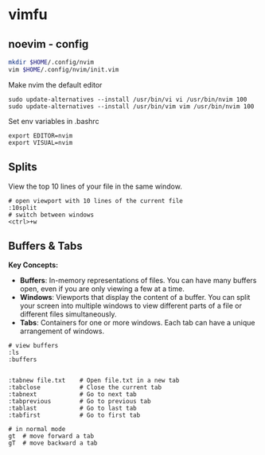 # vimfu

## noevim - config 
```bash
mkdir $HOME/.config/nvim
vim $HOME/.config/nvim/init.vim
```

Make nvim the default editor
```
sudo update-alternatives --install /usr/bin/vi vi /usr/bin/nvim 100
sudo update-alternatives --install /usr/bin/vim vim /usr/bin/nvim 100
```
Set env variables in .bashrc
```
export EDITOR=nvim
export VISUAL=nvim
```

## Splits 
View the top 10 lines of your file in the same window.
```
# open viewport with 10 lines of the current file
:10split
# switch between windows
<ctrl>+w
```

## Buffers & Tabs
**Key Concepts:**
- **Buffers**: In-memory representations of files. You can have many buffers open, even if you are only viewing a few at a time.
- **Windows**: Viewports that display the content of a buffer. You can split your screen into multiple windows to view different parts of a file or different files simultaneously.
- **Tabs**: Containers for one or more windows. Each tab can have a unique arrangement of windows.


```
# view buffers
:ls
:buffers


:tabnew file.txt    # Open file.txt in a new tab
:tabclose           # Close the current tab
:tabnext            # Go to next tab
:tabprevious        # Go to previous tab
:tablast            # Go to last tab
:tabfirst           # Go to first tab

# in normal mode
gt  # move forward a tab
gT  # move backward a tab
```


